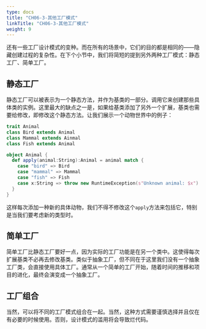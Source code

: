 ```yaml
---
type: docs
title: "CH06-3-其他工厂模式"
linkTitle: "CH06-3-其他工厂模式"
weight: 9
---
```


还有一些工厂设计模式的变种。而在所有的场景中，它们的目的都是相同的——隐藏创建过程的复杂性。在下个小节中，我们将简短的提到另外两种工厂模式：静态工厂、简单工厂。

## 静态工厂

静态工厂可以被表示为一个静态方法，并作为基类的一部分。调用它来创建那些具体类的实例。这里最大的缺点之一是，如果给基类添加了另外一个扩展，基类也需要给修改，即修改这个静态方法。让我们展示一个动物世界中的例子：

```scala
trait Animal
class Bird extends Animal
class Mammal extends Ainmal
class Fish extends Animal

object Animal {
  def apply(animal:String):Animal = animal match {
    case "bird" => Bird
    case "mammal" => Mammal
    case "fish" => Fish
    case x:String => throw new RuntimeException(s"Unknown animal: $x")
  }
}
```

这样每次添加一种新的具体动物，我们不得不修改这个`apply`方法来包括它，特别是当我们要考虑新的类型时。

## 简单工厂

简单工厂比静态工厂要好一点，因为实际的工厂功能是在另一个类中。这使得每次扩展基类不必再去修改基类。类似于抽象工厂，但不同在于这里我们没有一个抽象工厂类，会直接使用具体工厂。通常从一个简单的工厂开始，随着时间的推移和项目的进化，最终会演变成一个抽象工厂。

## 工厂组合

当然，可以将不同的工厂模式组合在一起。当然，这种方式需要谨慎选择并且仅在有必要的时候使用。否则，设计模式的滥用将会导致烂代码。

